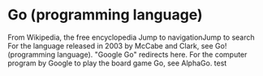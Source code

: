 # Go (programming language)

From Wikipedia, the free encyclopedia
Jump to navigationJump to search
For the language released in 2003 by McCabe and Clark, see Go! (programming language).
"Google Go" redirects here. For the computer program by Google to play the board game Go, see AlphaGo.
test
